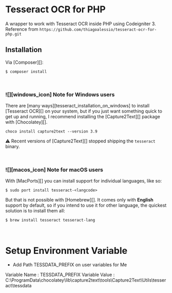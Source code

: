 # Tesseract OCR for PHP

A wrapper to work with Tesseract OCR inside PHP using Codeigniter 3.
Reference from `https://github.com/thiagoalessio/tesseract-ocr-for-php.git`

## Installation

Via [Composer][]:

    $ composer install

<br/>

### ![][windows_icon] Note for Windows users

There are [many ways][tesseract_installation_on_windows] to install
[Tesseract OCR][] on your system, but if you just want something quick to
get up and running, I recommend installing the [Capture2Text][] package with
[Chocolatey][].

    choco install capture2text --version 3.9

:warning: Recent versions of [Capture2Text][] stopped shipping the `tesseract` binary.

<br/>

### ![][macos_icon] Note for macOS users

With [MacPorts][] you can install support for individual languages, like so:

    $ sudo port install tesseract-<langcode>

But that is not possible with [Homebrew][]. It comes only with **English** support
by default, so if you intend to use it for other language, the quickest solution
is to install them all:

    $ brew install tesseract tesseract-lang

<br/>

# Setup Environment Variable

- Add Path TESSDATA_PREFIX on user variables for Me

Variable Name : TESSDATA_PREFIX
Variable Value : C:\ProgramData\chocolatey\lib\capture2text\tools\Capture2Text\Utils\tesseract\tessdata
